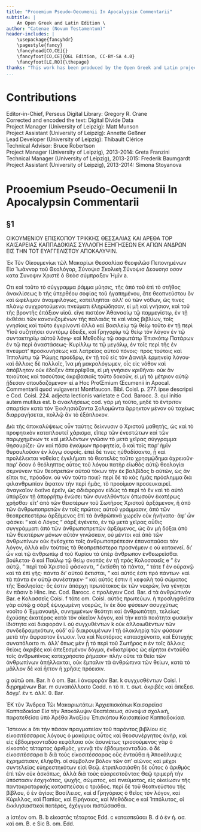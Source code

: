 ```yaml
---
title: "Prooemium Pseudo-Oecumenii In Apocalypsin Commentarii"
subtitle: |
	An Open Greek and Latin Edition \ 
author: "Catenae (Novum Testamentum)"
header-includes: | 
	\usepackage{fancyhdr}
	\pagestyle{fancy}
	\fancyhead[CO,CE]{}
	\fancyfoot[CO,CE]{OGL Edition, CC-BY-SA 4.0}
	\fancyfoot[LE,RO]{\thepage}
thanks: "This work has been produced by the Open Greek and Latin project through the help of volunteers. See contributions for details."
...
```


# Contributions  

Editor-in-Chief, Perseus Digital Library: Gregory R. Crane  
 Corrected and encoded the text: Digital Divide Data  
 Project Manager (University of Leipzig): Matt Munson  
 Project Assistant (University of Leipzig): Annette Geßner  
 Lead Developer (University of Leipzig): Thibault Clérice  
 Technical Advisor: Bruce Robertson  
 Project Manager (University of Leipzig), 2013-2014: Greta Franzini  
 Technical Manager (University of Leipzig), 2013-2015: Frederik Baumgardt  
 Project Assistant (University of Leipzig), 2013-2014: Simona Stoyanova  

# Prooemium Pseudo-Oecumenii In Apocalypsin Commentarii  

## §1  

<pb n="171"/>
<head>ΟΙKΟΥMΕΝΙΟΥ
ΕΠΙΣΚΟΠΟΥ ΤΡΙΚΚΗΣ ΘΕΣΣΑΛΙΑΣ
ΚΑΙ ΑΡΕΘΑ
ΤΟΡ ΚΑΙΣΑΡΕΙΑΣ ΚΑΠΠΑΔΟΚΙΑΣ
ΣΥΛΛΟΓΗ ΕΞΗΓΗΣΕΩΝ ΕΚ
ΑΓΙΩΝ ΑΝΔΡΩΝ
ΕΙΣ THN
TOT ΕΥΑΓΓΕΛΙΣΤΟΥ
ΑΠΟΚΑΛΥΨΙΝ.</head>
<pb n="172"/>
<pb n="173"/>
<p>Ἐκ Τῦν Οἰκουμενίωι τῶλ Μακαρίωι
Θεσσαλίασ θεοφιλῶσ Πεπονημένων Εἰσ
Ἰωάννορ τοῦ Θεολόγορ, Σύνοψισ Σκολικὴ Σύνοψισ
Δεουσησ οσον κατα Συνοψιν
Χριστὲ ὁ Θεὸσ σύμπραξον Ἠμῖν a.</p> <lb n="5"/>
<p>Οτι καὶ τοῦτο τὸ σύγγραμμα ῥάμμα μύησις, τῆς ἀπὸ τοῦ ἐπὶ τὸ
στῆθος ἀνακλἰσεως b τῆς ὑπερθέου σοφίας τοῦ ἠγαπημένου, ἅτε
θεοπνεύστου ὃν καὶ ὠφέλιμον ἀναμφιλόγως, κατείληπται· ἀλλ’ οὐ
τῶν νόθων, ὥς τινες πλάνῳ συγχροτούμενοι πνεύματι ἐληρώδησαν,
εἰ μὴ καὶ γνήσιον, καὶ τοῦ τῆς βροντῆς ἐπάξιον υἱοῦ. εἴγε πιστέον <lb n="10"/>
Ἀθανασίῳ τῷ παμμεγίστῳ, ἐν τῇ ἐκθέσει τῶν κανονιζομένων τῆς
παλαιᾶς τε καὶ νέας βιβλίων, τοῖς γνησίοις καὶ τοῦτο ἐγκρίνοντἰ
ἀλλὰ καὶ Βασιλείῳ τῷ θείῳ τοῦτο ἐν τῇ περὶ Υἱοῦ συζητήσει
συντόμῳ ἔδειξε, καὶ Γρηγορίῳ τῷ θείῳ τὸν λόγον ἐν τῷ συντακτηρίῳ
αὐτοῦ λόγῳ· καὶ Μεθοδίῳ τῷ σοφωτάτῳ Ἐπισκόπῳ Πατάρων <lb n="15"/>
ἐν τῷ περὶ ἀναστάσεως· Κυρίλλῳ τε τῷ μεγάλῳ, ἐν τοῖς περὶ
τῆς ἐν πνεύματ’ προσκυνήσεως καὶ λατρείας αὐτοῦ πόνοις· πρὸς
τούτοις καὶ Ἱππολύτῳ τῷ Ῥώμης προέδρῳ, ἐν τῇ τοῦ εἰς τὸν
Δανιὴλ ἑρμηνείᾳ λόγου· καὶ ἄλλοις δὲ πολλοῖς, ἵνα μὴ μακρολόγωμεν,
οἷς εἰς νόθον καὶ ἀπόβλητον οὐκ ἔδοξεν ἀπερρῖφθαι, εἰ <lb n="20"/>
μὴ γνήσιον κριθῆναι· οὐκ ἃν τοιούτοις καὶ τοσούτοις ἀκριβασιαῖς
τοῦτο δοκοῦν, εἰ μὴ τὸ μέτριον αὐτῷ ᾔδεσαν σπουδαζόμενον· εἰ
<note type="footnote">a Hoc ProŒmium Œcumenii in Apocal. Commentarii quod
vulgaverat Montfaucon. Bibl. Coisl. p. 277. ipse descripsi e Cod.
Coisl. 224. adjecta lectionis varietate e Cod. Barocc. 3. qui initio
autem mutilus est. b ἀνακλήσεως cod.</note>

<pb n="174"/>
γὰρ μὴ τοῦτο, μηδὲ τὸ ἔντριτον σπαρτίον κατὰ τὸν Ἐκκλησιάζοντα
Σολομῶντα ἄρρηκτον μένον οὐ ταχέως διαρραγήσεται, πολλῷ ἃν
τὸ ἑξάπλοκον.</p>
<p>Διὰ τῆς ἀποκαλύψεως οὖν ταύτης δείκνυσιν ὁ Χριστοῦ μαθητὴς,
ὡς καὶ τὸ προφητικὸν καταπλουτεῖ χάρισμα, εἴπερ τῶν <lb n="5"/>
ἐνεστώτων καὶ τῶν παρῳχημένων τε καὶ μελλόντων γνῶσιν τὸ
μετὰ χεῖρας σύγγραμμα θησαυρίζει· ὣν καὶ πᾶσα ἐγκύμων
προφητεία, ὃ καὶ τοῖς παρ’ ἡμῖν θυραυλοῦσιν ἐν λόγῳ σοφοῖς.
ἐπεὶ δέ τινες ηὐθαδίσαντο, ᾗ καὶ προλέλεκται νοθείας ἐγκλήματι
τὸ θεοτελὲς τοῦτο χρησμῴδημα ἀχρειοῦν· παρ’ ὅσον ὁ θεόληπτος <lb n="10"/>
οὗτος τοῦ λόγου πατὴρ εἰωθὸς αὐτῷ θεολογία σεμνύνειν τῶν θεοπρεπῶν
αὐτοῦ τόκων τὴν ἐκ βαλβίδος b αὐτῶν, ὡς ἃν εἴποι τις,
πρόοδον. οὐ νῦν τοῦτο ποιεῖ· περὶ δὲ τὸ κἀς ἡμᾶς πρόσλημμα
διὰ φιλανθρωπίαν ἄφατον τὴν περὶ ἡμᾶς, τὸ προοίμιον προσευκαιρεῖ.
ἀναγκαῖον ἐκεῖνο ἐρεῖν, ὡς ἀδιάφορον εἰδὼς τὸ περὶ τὸ ἓν <lb n="15"/>
καὶ τὸ αὐτὸ ὑπάρξαν τῇ ἀπορρήτῳ ἑνώσει τῶν συνελθόντων
ὁπωσοῦν ἑκατέρως χρῆσθαι· εἴτ’ ἀπὸ τῶν θειοτέρων τοῦ Σωτῆρος
Χριστοῦ ἀρξάμενον, ἣ ἀπὸ τῶν ἀνθρωποπρεπῶν ἐν τοῖς πρώτοις
αὐτοῦ γράμμασιν, ἀπὸ τῶν θεοπρεπεστέρω ἀρξάμενος ἐπὶ τὰ
ἀνθρώπινά χωρεῖν οὐκ ἠνήνατο· ἀφ’ ὧν φάσκει “ καὶ ὁ Λόγος <lb n="20"/>
“ σὰρξ ἐγένετο, ἐν τῷ μετὰ χεῖρας αὖθις συγγράμματι ἀπὸ τῶν
ἀνθρωποπρεπῶν ἀρξάμενος, ὡς ἃν μὴ δόξαι ἀπὸ τῶν θειοτέρων μόνων
αὐτὸν γινώσκειν, οὐ μέντοι καὶ ἀπὸ τῶν ἀνθρωπίνων οὐκ ἠνέσχετο
τοῖς ἀνθρωποπρέπεσιν ἐπαναπαῦσαι τὸν λόγον, ἀλλὰ κἂν τούτοις
τὰ θεοπρεπέστερα προσνέμειν c οὐ κατοκνεῖ. δι’ ὧν καὶ τῷ ἀνθρωπίῳ d <lb n="25"/>
τοῦ Κυρίου τὰ ὑπὲρ ἄνθρωπον ἐνθεωρεῖσθαι βούλεται· ὃ καὶ
Παύλῳ τῷ θείῳ σκοπὸς ἐν τῇ πρὸς Κολοσσαεῖς e
“ ἐν αὐτῷ, ” περὶ τοῦ Χριστοῦ φάσκοντι, “ ἐκτίσθη τὰ πάντα,
“ τάτε f ἐν οὐρανῷ καὶ τὰ ἐπὶ γῆς· πάντα δι’ αὐτοῦ ἔκτισται,
“ καὶ αὐτός ἐστι πρὸ πάντων· καὶ τὰ πάντα ἐν αὐτῷ συνέστηκεν· <lb n="30"/>
“ καὶ αὐτός ἐστιν ἡ κεφαλὴ τοῦ σώματος τῆς Ἐκκλησίας· ὅς
ἐστιν ἀπάρχη πρωτότοκος ἐκ τῶν νεκρὼν, ἴνα γένηται ἐν πᾶσιν
<note type="footnote">b Hinc. inc. Cod. Barocc. c προλέγειν Cod. Bar. d τὰ
ἀνθρώπινόν Bar. e Κολασσεῖς Coisi. f τάτε om. Coisl.</note>

<pb n="175"/>
αὐτὸς πρωτεύων. ἡ προσληφθεῖσα γὰρ αὐτῷ g σὰρξ ἐψυχωμένη
νοερῶς, ἵν ἐκ δύο φύσεων ἀσυγχύτως νοοῖτο ὁ Ἐμμανουὴλ,
συνημμένων θεότητι καὶ ἀνθρωπότητι, τελείως ἐχούσης ἑκατέρας
κατὰ τὸν οἰκεῖον λόγον, καὶ τὴν κατὰ ποιότητα φυσικὴν ἰδιότητα
καὶ διαφοράν i. οὐ συγχυθέντων k οὐκ ἀλλοιωθέντων τῶν συνδεδραμηκότων,
οὐδ’ αὖ διαιρουμένων l τῇ ὁλοκληρίᾳ τῶν φύσεων μετὰ
τὴν ἄφραστον ἕνωσιν. ἵνα καὶ Νεστόριος καταισχύνοιτο, καὶ
Εὐτυχὴς συναπόλοιτο m. ἀλλ’ ὅπως μὲν ᾖ τὸ περὶ τοῦ Σωτῆρος n
ἐν τοῖς ἄλλοις θείοις ἀκριβὲς καὶ ἀπεξεσμένον δόγμα, ἐνδιατρίψας
ὡς εἴρηται ἐνταῦθα τοῖς ἀνθρωπίνοις κατεχρήσατο ῥήμασιν· πλὴν <lb n="10"/>
οὔτε τὰ θεῖα τῶν ἀνθρωπίνων ἀπήλλακται, οὐκ ἔμπαλιν τὰ
ἀνθρώπινα τῶν θείων, κατὰ τὸ μᾶλλον δὲ καὶ ἧττον ἡ χρῆσις
πρόεισιν.</p>
<note type="footnote">g αὐτῶ om. Bar. h ὁ om. Bar. i ἀναφορὰν Bar. k
συγχυσθέντων Coisl. l διῃρημένων Bar. m συναπόλλοιτο Codd.
n τὸ π. τ. σωτ. ἀκριβὲς καὶ ἀπεξεσ. δόγμ’. ἐν τ. ἀλλ’. θ. Bar.</note>

<pb n="176"/>
<p>ἘΚ τῦν Ἄνδρεα Τῶι Μακαριωτάτωι Ἀρχιεπισκόπωι Καισαρείασ
Καππαδοκίασ Εἰσ τὴν Ἀποκάλυψιν
θεαπέσεωσ, σύνοψισ σχολικὴ, παρατεθεῖσα ὑπὸ Ἀρέθα
Ἀναξίου Ἐπισκόπου Καισαπείασ Καππαδοκίασ.</p>
<p>Ἴστεονκ a ὅτι τὴν πᾶσαν πραγματείαν τοῦ παρόντος βιβλίου <lb n="5"/>
εἰς εἰκοσιτέσσαρας λόγους ὁ μακάριος οὗτος καὶ θεοσυνέργητος
ἀνὴρ, καὶ εἰς ἑβδομηκονταδύο κεφάλαια οὐκ ἀσυνέτως
τρισσούμενος γὰρ ὁ εἰκοστὸς τέταρτος ἀριθμὸς, γεννᾷ τὸν ἑβδομηκονταδύο.
ὁ δὲ εἱκοσιτέσσαρα b διὰ τοὺς εἰκοσιτέσσαρας
οὓς ἐνταῦθα ἡ Ἀποκάλυψις ἐχρημάτισεν, ἐλήφθη. οἳ σύμβολον <lb n="10"/>
βόλον τῶν ἀπ’ αἰῶνος καὶ μέχρι συντελείας εὐηρεστηκότων εἰσὶ
Θεῷ. ἐτριπλασιάσθη δὲ οὗτος ὁ ἀριθμὸς ἐπὶ τῶν
οὐκ ἀσκόπως, ἀλλὰ διὰ τοὺς εὐαρεστοῦντας Θεῷ τριμερῆ τὴν
ὑπόστασιν ἐσχηκότας, ψυχῆς, σώματος, καὶ πνεύματος, εἰς οἰκείωσιν
τῆς παντοκρατορικῆς κατασπεύσαι c τριάδος. περὶ δὲ τοῦ <lb n="15"/>
θεοπνεύστου τῆς βίβλου, ὁ ἐν ἁγίοις Βασίλειος, καὶ d Γρηγόριος
ὁ θεῖος τὸν λόγον, καὶ Κύριλλος, καὶ Παπίας, καὶ Εἰρήναιος,
καὶ Μεθόδιος e καὶ Ἱππόλυτος, οἱ ἐκκλησιαστικοὶ πατέρες,
ἐχέγγυοι πιστώσασθαι.</p>
<note type="footnote">a ἰστέον om. B. b εἰκοστὸς τέταρτος Edd. c κατασπεῦσαι B.
d ὁ ἐν ἡ. ασ. καὶ om. B. e Sic B. om. Edd.</note>  

